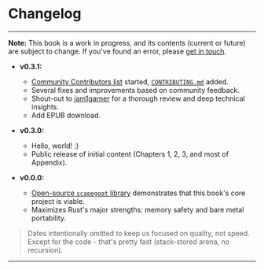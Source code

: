 # Changelog
---

**Note:** This book is a work in progress, and its contents (current or future) are subject to change.
If you've found an error, please [get in touch](./engage.md#submit-feedback-questions-issues-or-prs).

* **v0.3.1:**
    * [Community Contributors list](./chp1/about_the_team.md#community-contributors) started, [`CONTRIBUTING.md`](https://github.com/tnballo/high-assurance-rust/blob/main/CONTRIBUTING.md) added.
    * Several fixes and improvements based on community feedback.
    * Shout-out to [jam1garner](https://www.jam1.re/) for a thorough review and deep technical insights.
    * Add EPUB download.

* **v0.3.0:**
    * Hello, world! :)
    * Public release of initial content (Chapters 1, 2, 3, and most of Appendix).

* **v0.0.0:**
    * [Open-source `scapegoat` library](https://github.com/tnballo/scapegoat) demonstrates that this book's core project is viable.
    * Maximizes Rust's major strengths: memory safety and bare metal portability.

> Dates intentionally omitted to keep us focused on quality, not speed. Except for the code - that's pretty fast (stack-stored arena, no recursion).

---